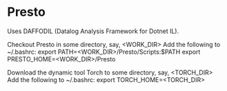 # Presto 

Uses DAFFODIL (Datalog Analysis Framework for Dotnet IL).

Checkout Presto in some directory, say, <WORK_DIR>
Add the following to ~/.bashrc:
export PATH=<WORK_DIR>/Presto/Scripts:$PATH
export PRESTO_HOME=<WORK_DIR>/Presto

Download the dynamic tool Torch to some directory, say, <TORCH_DIR>
Add the following to ~/.bashrc:
export TORCH_HOME=<TORCH_DIR>
